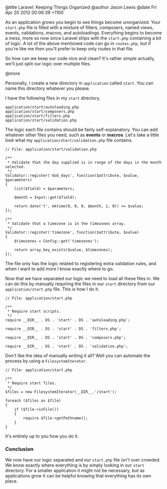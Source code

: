 @title  Laravel: Keeping Things Organized
@author Jason Lewis
@date   Fri Apr 20 2012 00:06:39 +1100

As an application grows you begin to see things become unorganized. Your `start.php` file is filled with a mixture of filters, composers, named views, events, validations, macros, and autoloadings. Everything begins to become a mess, more so now since Laravel ships with the `start.php` containing a bit of logic. A lot of the above mentioned code can go in `routes.php`, but if you're like me then you'll prefer to keep only routes in that file.

So how can we keep our code nice and clean? It's rather simple actually, we'll just split our logic over multiple files.

@more

Personally, I create a new directory in `application` called `start`. You can name this directory whatever you please.

I have the following files in my `start` directory.

~~~~
application/start/autoloading.php
application/start/composers.php
application/start/filters.php
application/start/validation.php
~~~~

The logic each file contains should be fairly self-explanatory. You can add whatever other files you need, such as **events** or **macros**. Let's take a little look what my `application/start/validation.php` file contains.

~~~~
// File: application/start/validation.php

/**
 * Validate that the day supplied is in range of the days in the month selected.
 */
Validator::register('dob_days', function($attribute, $value, $parameters)
{
    list($field) = $parameters;

    $month = Input::get($field);

    return date('t', mktime(0, 0, 0, $month, 1, 0)) >= $value;
});

/**
 * Validate that a timezone is in the timezones array.
 */
Validator::register('timezone', function($attribute, $value)
{
    $timezones = Config::get('timezones');

    return array_key_exists($value, $timezones);
});
~~~~

The file only has the logic related to registering extra validation rules, and when I want to add more I know exactly where to go.

Now that we have separated our logic we need to load all these files in. We can do this by manually requiring the files in our `start` directory from our `application/start.php` file. This is how I do it.

~~~~
// File: application/start.php

/**
 * Require start scripts.
 */
require __DIR__ . DS . 'start' . DS . 'autoloading.php';

require __DIR__ . DS . 'start' . DS . 'filters.php';

require __DIR__ . DS . 'start' . DS . 'composers.php';

require __DIR__ . DS . 'start' . DS . 'validation.php';
~~~~

Don't like the idea of manually writing it all? Well you can automate the process by using a `FilesystemIterator`.

~~~~
// File: application/start.php

/**
 * Require start files.
 */
$files = new FilesystemIterator(__DIR__.'/start');

foreach ($files as $file)
{
    if ($file->isFile())
    {
        require $file->getPathname();
    }
}
~~~~

It's entirely up to you how you do it.

### Conclusion

We now have our logic separated and our `start.php` file isn't over crowded. We know exactly where everything is by simply looking in our `start` directory. For a smaller application it might not be necessary, but as applications grow it can be helpful knowing that everything has its own place.